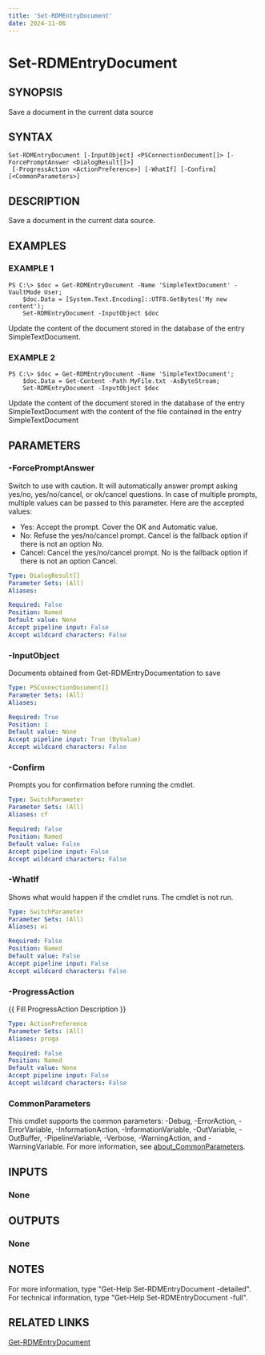 ```yaml
---
title: 'Set-RDMEntryDocument'
date: 2024-11-06
---
```



# Set-RDMEntryDocument

## SYNOPSIS
Save a document in the current data source

## SYNTAX

```
Set-RDMEntryDocument [-InputObject] <PSConnectionDocument[]> [-ForcePromptAnswer <DialogResult[]>]
 [-ProgressAction <ActionPreference>] [-WhatIf] [-Confirm] [<CommonParameters>]
```

## DESCRIPTION
Save a document in the current data source.

## EXAMPLES

### EXAMPLE 1
```
PS C:\> $doc = Get-RDMEntryDocument -Name 'SimpleTextDocument' -VaultMode User;
    $doc.Data = [System.Text.Encoding]::UTF8.GetBytes('My new content');
    Set-RDMEntryDocument -InputObject $doc
```

Update the content of the document stored in the database of the entry SimpleTextDocument.

### EXAMPLE 2
```
PS C:\> $doc = Get-RDMEntryDocument -Name 'SimpleTextDocument';
    $doc.Data = Get-Content -Path MyFile.txt -AsByteStream;
    Set-RDMEntryDocument -InputObject $doc
```

Update the content of the document stored in the database of the entry SimpleTextDocument with the content of the file contained in the entry SimpleTextDocument

## PARAMETERS

### -ForcePromptAnswer
Switch to use with caution.
It will automatically answer prompt asking yes/no, yes/no/cancel, or ok/cancel questions.
In case of multiple prompts, multiple values can be passed to this parameter.
Here are the accepted values:
- Yes: Accept the prompt.
Cover the OK and Automatic value.
- No: Refuse the yes/no/cancel prompt.
Cancel is the fallback option if there is not an option No.
- Cancel: Cancel the yes/no/cancel prompt.
No is the fallback option if there is not an option Cancel.

```yaml
Type: DialogResult[]
Parameter Sets: (All)
Aliases:

Required: False
Position: Named
Default value: None
Accept pipeline input: False
Accept wildcard characters: False
```

### -InputObject
Documents obtained from Get-RDMEntryDocumentation to save

```yaml
Type: PSConnectionDocument[]
Parameter Sets: (All)
Aliases:

Required: True
Position: 1
Default value: None
Accept pipeline input: True (ByValue)
Accept wildcard characters: False
```

### -Confirm
Prompts you for confirmation before running the cmdlet.

```yaml
Type: SwitchParameter
Parameter Sets: (All)
Aliases: cf

Required: False
Position: Named
Default value: False
Accept pipeline input: False
Accept wildcard characters: False
```

### -WhatIf
Shows what would happen if the cmdlet runs.
The cmdlet is not run.

```yaml
Type: SwitchParameter
Parameter Sets: (All)
Aliases: wi

Required: False
Position: Named
Default value: False
Accept pipeline input: False
Accept wildcard characters: False
```

### -ProgressAction
{{ Fill ProgressAction Description }}

```yaml
Type: ActionPreference
Parameter Sets: (All)
Aliases: proga

Required: False
Position: Named
Default value: None
Accept pipeline input: False
Accept wildcard characters: False
```

### CommonParameters
This cmdlet supports the common parameters: -Debug, -ErrorAction, -ErrorVariable, -InformationAction, -InformationVariable, -OutVariable, -OutBuffer, -PipelineVariable, -Verbose, -WarningAction, and -WarningVariable. For more information, see [about_CommonParameters](http://go.microsoft.com/fwlink/?LinkID=113216).

## INPUTS

### None
## OUTPUTS

### None
## NOTES
For more information, type "Get-Help Set-RDMEntryDocument -detailed".
For technical information, type "Get-Help Set-RDMEntryDocument -full".

## RELATED LINKS

[Get-RDMEntryDocument](http://127.0.0.1:1111/docs/Get-RDMEntryDocument/)

